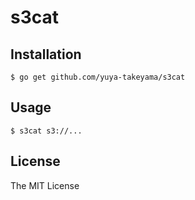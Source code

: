 # s3cat

## Installation

```
$ go get github.com/yuya-takeyama/s3cat
```

## Usage

```
$ s3cat s3://...
```

## License

The MIT License
